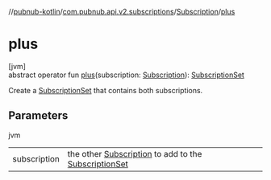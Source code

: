//[pubnub-kotlin](../../../index.md)/[com.pubnub.api.v2.subscriptions](../index.md)/[Subscription](index.md)/[plus](plus.md)

# plus

[jvm]\
abstract operator fun [plus](plus.md)(subscription: [Subscription](index.md)): [SubscriptionSet](../-subscription-set/index.md)

Create a [SubscriptionSet](../-subscription-set/index.md) that contains both subscriptions.

## Parameters

jvm

| | |
|---|---|
| subscription | the other [Subscription](index.md) to add to the [SubscriptionSet](../-subscription-set/index.md) |
